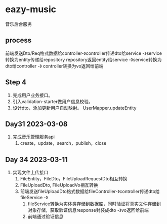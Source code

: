 # eazy-music

音乐后台服务

## process
前端发送Dto/Req格式数据给controller-》controller传递dto给service -》service转换为entity传递给repository
repository返回entity给service -》service转换为dto给controller -》 controller转换为vo返回给前端

## Step 4

1. 完成用户业务接口。
2. 引入validation-starter做用户信息校验。
3. 设计dto，添加更新用户自动映射。 UserMapper.updateEntity

## Day31 2023-03-08

1. 完成音乐管理服务api
   1. create，update，search，publish，close

## Day 34 2023-03-11
1. 实现文件上传接口
   1. FileEntity，FileDto，FileUploadRequestDto相互转换
   2. FileUploadDto, FileUploadVo相互转换
   3. 前端发送fileUploadDto格式数据给fileController-》controller传递dto给fileService -》 
      1. fileService转换为实体类存储到数据库，同时验证将真实文件存储到对象存储，获取验证信息response封装成dto -》vo返回给前端
      2. 前端通过验证信息
